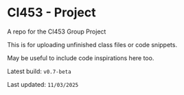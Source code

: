 # CI453 - Project
A repo for the CI453 Group Project

This is for uploading unfinished class files or code snippets.

May be useful to include code inspirations here too.

Latest build: `v0.7-beta`

Last updated: `11/03/2025`
